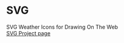 # SVG
SVG Weather Icons for Drawing On The Web  
[SVG Project page](http://i6.cims.nyu.edu/~ph1224/drawing/SVG/hw2.html)
